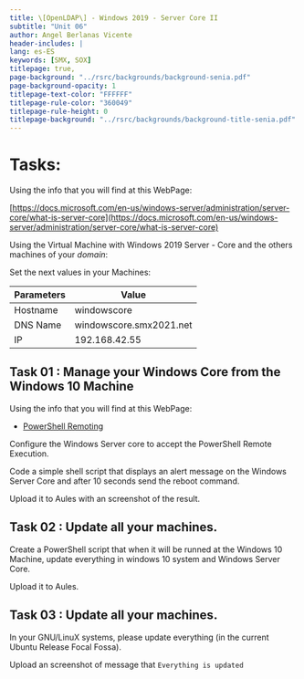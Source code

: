 ```yaml
---
title: \[OpenLDAP\] - Windows 2019 - Server Core II
subtitle: "Unit 06"
author: Angel Berlanas Vicente
header-includes: |
lang: es-ES
keywords: [SMX, SOX]
titlepage: true,
page-background: "../rsrc/backgrounds/background-senia.pdf"
page-background-opacity: 1
titlepage-text-color: "FFFFFF"
titlepage-rule-color: "360049"
titlepage-rule-height: 0
titlepage-background: "../rsrc/backgrounds/background-title-senia.pdf"
---
```


# Tasks: 

Using the info that you will find at this WebPage:

[https://docs.microsoft.com/en-us/windows-server/administration/server-core/what-is-server-core](https://docs.microsoft.com/en-us/windows-server/administration/server-core/what-is-server-core)

Using the Virtual Machine with Windows 2019 Server - Core and the others machines of your *domain*:

Set the next values in your Machines:

| Parameters | Value |
|------------|-------|
| Hostname | windowscore | 
| DNS Name | windowscore.smx2021.net|
| IP | 192.168.42.55 | 

## Task 01 : Manage your Windows Core from the Windows 10 Machine

Using the info that you will find at this WebPage:

- [PowerShell Remoting](https://docs.microsoft.com/en-us/powershell/scripting/learn/ps101/08-powershell-remoting?view=powershell-7.2)

Configure the Windows Server core to accept the PowerShell Remote Execution.

Code a simple shell script that displays an alert message on the Windows Server Core and after 10 seconds send the reboot command.

Upload it to Aules with an screenshot of the result.

## Task 02 : Update all your machines.

Create a PowerShell script that when it will be runned at the Windows 10 Machine, update everything in windows 10 system and Windows Server Core.

Upload it to Aules.

## Task 03 : Update all your machines.

In your GNU/LinuX systems, please update everything (in the current Ubuntu Release Focal Fossa).

Upload an screenshot of message that `Everything is updated`

